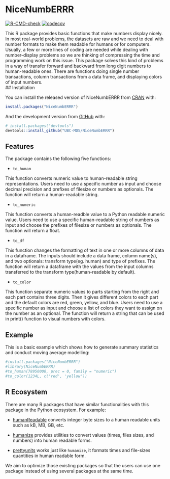 
<!-- README.md is generated from README.Rmd. Please edit that file -->

# NiceNumbERRR

<!-- badges: start -->

[![R-CMD-check](https://github.com/UBC-MDS/NiceNumbERRR/workflows/R-CMD-check/badge.svg)](https://github.com/UBC-MDS/NiceNumbERRR/actions)
[![codecov](https://codecov.io/gh/UBC-MDS/NiceNumbERRR/branch/master/graph/badge.svg?token=MF0J6UO2ST)](https://codecov.io/gh/UBC-MDS/NiceNumbERRR)
<!-- badges: end -->

This R package provides basic functions that make numbers display
nicely. In most real-world problems, the datasets are raw and we need to
deal with number formats to make them readable for humans or for
computers. Usually, a few or more lines of coding are needed while
dealing with number-display problems so we are thinking of compressing
the time and programming work on this issue. This package solves this
kind of problems in a way of transfer forward and backward from long
digit numbers to human-readable ones. There are functions doing single
number transactions, column transactions from a data frame, and
displaying colors of input numbers.  
\#\# Installation

You can install the released version of NiceNumbERRR from
[CRAN](https://CRAN.R-project.org) with:

``` r
install.packages("NiceNumbERRR")
```

And the development version from [GitHub](https://github.com/) with:

``` r
# install.packages("devtools")
devtools::install_github("UBC-MDS/NiceNumbERRR")
```

## Features

The package contains the following five functions:

-   `to_human`

This function converts numeric value to human-readable string
representations. Users need to use a specific number as input and choose
decimal precision and prefixes of filesize or numbers as optionals. The
function will return a human-readable string.

-   `to_numeric`

This function converts a human-readble value to a Python readable
numeric value. Users need to use a specific human-readable string of
numbers as input and choose the prefixes of filesize or numbers as
optionals. The function will return a float.

-   `to_df`

This function changes the formatting of text in one or more columns of
data in a dataframe. The inputs should include a data frame, column
name(s), and two optionals: transform type(eg. human) and type of
prefixes. The function will return a dataframe with the values from the
input columns transferred to the transform type(human-readable by
default).

-   `to_color`

This function separate numeric values to parts starting from the right
and each part contains three digits. Then it gives different colors to
each part and the default colors are red, green, yellow, and blue. Users
need to use a specific number as input and choose a list of colors they
want to assign on the number as an optional. The function will return a
string that can be used in print() function to visual numbers with
colors.

## Example

This is a basic example which shows how to generate summary statistics
and conduct moving average modelling:

``` r
#install.packages("NiceNumbERRR")
#library(NiceNumbERRR)
#to_human(78950000, prec = 0, family = "numeric") 
#to_color(1234L, c('red', 'yellow'))
```

## R Ecosystem

There are many R packages that have similar functionalities with this
package in the Python ecosystem. For example:

-   [humanReadable](https://www.rdocumentation.org/packages/gdata/versions/2.18.0/topics/humanReadable)
    converts integer byte sizes to a human readable units such as kB,
    MB, GB, etc.

-   [humanize](https://github.com/gerrymanoim/humanize) provides
    utilities to convert values (times, files sizes, and numbers) into
    human readable forms.

-   [prettyunits](https://github.com/r-lib/prettyunits) works just like
    `humanize`, it formats times and file-sizes quantities in human
    readable form.

We aim to optimize those existing packages so that the users can use one
package instead of using several packages at the same time.
